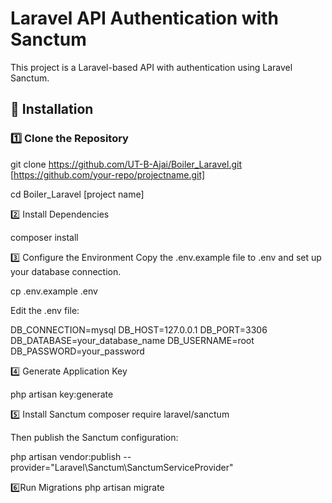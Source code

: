 # Laravel API Authentication with Sanctum

This project is a Laravel-based API with authentication using Laravel Sanctum.

## 🚀 Installation

### 1️⃣ Clone the Repository

git clone https://github.com/UT-B-Ajai/Boiler_Laravel.git  [https://github.com/your-repo/projectname.git]

cd Boiler_Laravel [project name]

2️⃣ Install Dependencies

composer install

3️⃣ Configure the Environment
Copy the .env.example file to .env and set up your database connection.

cp .env.example .env

Edit the .env file:

DB_CONNECTION=mysql
DB_HOST=127.0.0.1
DB_PORT=3306
DB_DATABASE=your_database_name
DB_USERNAME=root
DB_PASSWORD=your_password

4️⃣ Generate Application Key

php artisan key:generate

5️⃣ Install Sanctum
composer require laravel/sanctum

Then publish the Sanctum configuration:

php artisan vendor:publish --provider="Laravel\Sanctum\SanctumServiceProvider"

6️⃣Run Migrations
php artisan migrate

